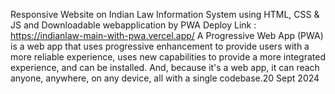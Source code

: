 Responsive Website on Indian Law Information System using HTML, CSS &amp; JS
and Downloadable webapplication by PWA
Deploy Link : https://indianlaw-main-with-pwa.vercel.app/
A Progressive Web App (PWA) is a web app that uses progressive enhancement to provide users with a more reliable experience, uses new capabilities to provide a more integrated experience, and can be installed. And, because it's a web app, it can reach anyone, anywhere, on any device, all with a single codebase.20 Sept 2024
